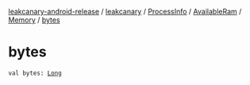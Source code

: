 [leakcanary-android-release](../../../../index.md) / [leakcanary](../../../index.md) / [ProcessInfo](../../index.md) / [AvailableRam](../index.md) / [Memory](index.md) / [bytes](./bytes.md)

# bytes

`val bytes: `[`Long`](https://kotlinlang.org/api/latest/jvm/stdlib/kotlin/-long/index.html)